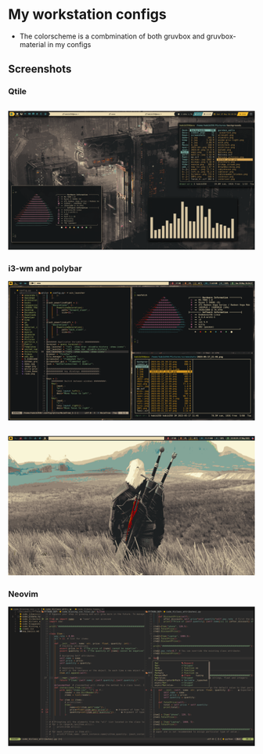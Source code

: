 # My workstation configs 
- The colorscheme is a combmination of both gruvbox and gruvbox-material in my configs
## Screenshots
### Qtile
![qtile](https://github.com/BIBJAW/united_repo_of_configs/blob/main/screenshots/qtile.png?raw=true)
---
### i3-wm and polybar
![i3_poly](https://github.com/BIBJAW/united_repo_of_configs/blob/main/screenshots/i3.png?raw=true)

![poly](https://github.com/BIBJAW/united_repo_of_configs/blob/main/screenshots/polybar.png?raw=true)
--- 
### Neovim
![nvim](https://github.com/BIBJAW/united_repo_of_configs/blob/main/screenshots/codex.png?raw=true)
